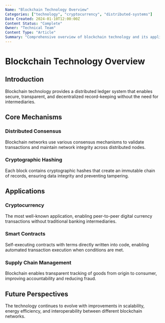 ```yaml
---
Name: "Blockchain Technology Overview"
Categories: ["technology", "cryptocurrency", "distributed-systems"]
Date Created: 2024-01-10T12:00:00Z
Content Status: "Complete"
Owner: "Technical Team"
Content Type: "Article"
Summary: "Comprehensive overview of blockchain technology and its applications"
---
```


# Blockchain Technology Overview

## Introduction

Blockchain technology provides a distributed ledger system that enables secure, transparent, and decentralized record-keeping without the need for intermediaries.

## Core Mechanisms

### Distributed Consensus

Blockchain networks use various consensus mechanisms to validate transactions and maintain network integrity across distributed nodes.

### Cryptographic Hashing

Each block contains cryptographic hashes that create an immutable chain of records, ensuring data integrity and preventing tampering.

## Applications

### Cryptocurrency

The most well-known application, enabling peer-to-peer digital currency transactions without traditional banking intermediaries.

### Smart Contracts

Self-executing contracts with terms directly written into code, enabling automated transaction execution when conditions are met.

### Supply Chain Management

Blockchain enables transparent tracking of goods from origin to consumer, improving accountability and reducing fraud.

## Future Perspectives

The technology continues to evolve with improvements in scalability, energy efficiency, and interoperability between different blockchain networks. 